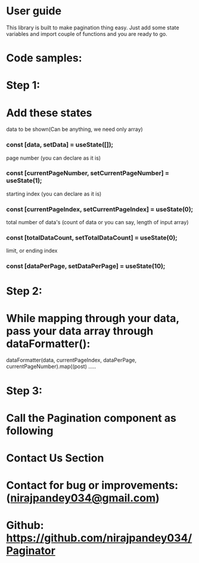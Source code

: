# User guide

This library is built to make pagination thing easy.
Just add some state variables and import couple of functions and you are ready to go.

# Code samples:

# Step 1:

# Add these states

data to be shown(Can be anything, we need only array)

### const [data, setData] = useState([]);

page number (you can declare as it is)

### const [currentPageNumber, setCurrentPageNumber] = useState(1);

starting index (you can declare as it is)

### const [currentPageIndex, setCurrentPageIndex] = useState(0);

total number of data's (count of data or you can say, length of input array)


### const [totalDataCount, setTotalDataCount] = useState(0);

limit, or ending index

### const [dataPerPage, setDataPerPage] = useState(10);

# Step 2:

# While mapping through your data, pass your data array through dataFormatter():

dataFormatter(data, currentPageIndex, dataPerPage, currentPageNumber).map((post) .....

# Step 3:

# Call the Pagination component as following


 > <Pagination
 > currentPage={currentPageNumber}
 > setCurrentPage={setCurrentPageNumber}
 > currentPageIndex={currentPageIndex}
 > setCurrentPageIndex={setCurrentPageIndex}
 > TotalDataCount={totalDataCount}
 > DataPerPage={dataPerPage}
 > />

# Contact Us Section

# Contact for bug or improvements: (nirajpandey034@gmail.com)

# Github: https://github.com/nirajpandey034/Paginator
